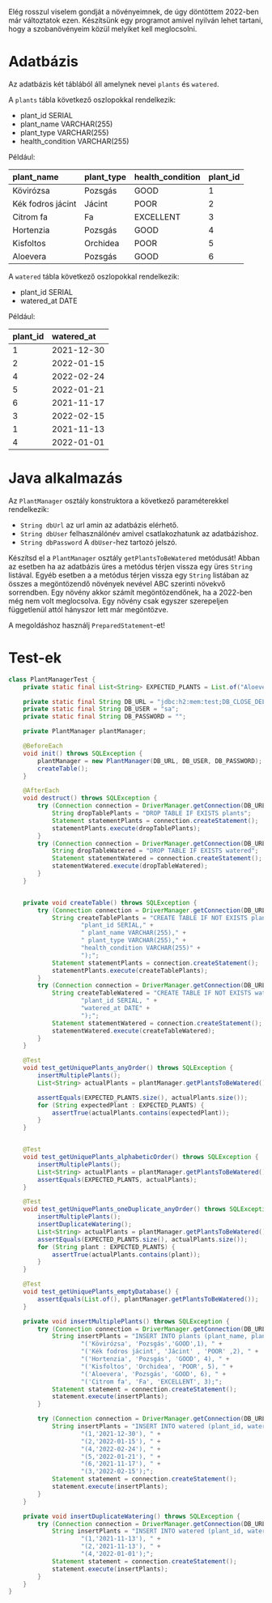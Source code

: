 Elég rosszul viselem gondját a növényeimnek, de úgy döntöttem 2022-ben már változtatok ezen.
Készítsünk egy programot amivel nyilván lehet tartani, hogy a szobanövényeim közül melyiket kell meglocsolni.

# Adatbázis

Az adatbázis két táblából áll amelynek nevei `plants` és `watered`. 

A `plants` tábla következő oszlopokkal rendelkezik:

- plant_id SERIAL
- plant_name VARCHAR(255)
- plant_type VARCHAR(255)
- health_condition VARCHAR(255)

Például:

| plant_name        | plant_type      | health_condition  | plant_id |
|:------------------|:----------------|:------------------|:---------|
| Kövirózsa         | Pozsgás         | GOOD              | 1        |
| Kék fodros jácint | Jácint          | POOR              | 2        |
| Citrom fa         | Fa              | EXCELLENT         | 3        |
| Hortenzia         | Pozsgás         | GOOD              | 4        |
| Kisfoltos         | Orchidea        | POOR              | 5        |
| Aloevera          | Pozsgás         | GOOD              | 6        |

A `watered` tábla következő oszlopokkal rendelkezik:

- plant_id SERIAL
- watered_at DATE

Például:

| plant_id  | watered_at         |
|:----------|:-------------------|
| 1         |  2021-12-30        |  
| 2         |  2022-01-15        |  
| 4         |  2022-02-24        |  
| 5         |  2022-01-21        |  
| 6         |  2021-11-17        |  
| 3         |  2022-02-15        |
| 1         |  2021-11-13        |  
| 4         |  2022-01-01        |

# Java alkalmazás

Az `PlantManager` osztály konstruktora a következő paraméterekkel rendelkezik: 
- `String dbUrl` az url amin az adatbázis elérhető.
- `String dbUser` felhasználónév amivel csatlakozhatunk az adatbázishoz.
- `String dbPassword`  A `dbUser`-hez tartozó jelszó.

Készítsd el a `PlantManager` osztály `getPlantsToBeWatered` metódusát! Abban az esetben ha az adatbázis üres a metódus térjen vissza egy üres `String` listával. Egyéb esetben a a metódus térjen vissza egy `String` listában az összes a megöntözendő növények nevével ABC szerinti növekvő sorrendben. 
Egy növény akkor számít megöntözendőnek, ha a 2022-ben még nem volt meglocsolva. Egy növény csak egyszer szerepeljen függetlenül attól hányszor lett már megöntözve.

A megoldáshoz használj `PreparedStatement`-et!

# Test-ek
```java
class PlantManagerTest {
    private static final List<String> EXPECTED_PLANTS = List.of("Aloevera", "Kövirózsa");

    private static final String DB_URL = "jdbc:h2:mem:test;DB_CLOSE_DELAY=-1";
    private static final String DB_USER = "sa";
    private static final String DB_PASSWORD = "";

    private PlantManager plantManager;

    @BeforeEach
    void init() throws SQLException {
        plantManager = new PlantManager(DB_URL, DB_USER, DB_PASSWORD);
        createTable();
    }

    @AfterEach
    void destruct() throws SQLException {
        try (Connection connection = DriverManager.getConnection(DB_URL, DB_USER, DB_PASSWORD)) {
            String dropTablePlants = "DROP TABLE IF EXISTS plants";
            Statement statementPlants = connection.createStatement();
            statementPlants.execute(dropTablePlants);
        }
        try (Connection connection = DriverManager.getConnection(DB_URL, DB_USER, DB_PASSWORD)) {
            String dropTableWatered = "DROP TABLE IF EXISTS watered";
            Statement statementWatered = connection.createStatement();
            statementWatered.execute(dropTableWatered);
        }
    }


    private void createTable() throws SQLException {
        try (Connection connection = DriverManager.getConnection(DB_URL, DB_USER, DB_PASSWORD)) {
            String createTablePlants = "CREATE TABLE IF NOT EXISTS plants (" +
                    "plant_id SERIAL," +
                    " plant_name VARCHAR(255)," +
                    " plant_type VARCHAR(255)," +
                    "health_condition VARCHAR(255)" +
                    ");";
            Statement statementPlants = connection.createStatement();
            statementPlants.execute(createTablePlants);
        }
        try (Connection connection = DriverManager.getConnection(DB_URL, DB_USER, DB_PASSWORD)) {
            String createTableWatered = "CREATE TABLE IF NOT EXISTS watered (" +
                    "plant_id SERIAL, " +
                    "watered_at DATE" +
                    ");";
            Statement statementWatered = connection.createStatement();
            statementWatered.execute(createTableWatered);
        }
    }

    @Test
    void test_getUniquePlants_anyOrder() throws SQLException {
        insertMultiplePlants();
        List<String> actualPlants = plantManager.getPlantsToBeWatered();

        assertEquals(EXPECTED_PLANTS.size(), actualPlants.size());
        for (String expectedPlant : EXPECTED_PLANTS) {
            assertTrue(actualPlants.contains(expectedPlant));
        }
    }


    @Test
    void test_getUniquePlants_alphabeticOrder() throws SQLException {
        insertMultiplePlants();
        List<String> actualPlants = plantManager.getPlantsToBeWatered();
        assertEquals(EXPECTED_PLANTS, actualPlants);
    }

    @Test
    void test_getUniquePlants_oneDuplicate_anyOrder() throws SQLException {
        insertMultiplePlants();
        insertDuplicateWatering();
        List<String> actualPlants = plantManager.getPlantsToBeWatered();
        assertEquals(EXPECTED_PLANTS.size(), actualPlants.size());
        for (String plant : EXPECTED_PLANTS) {
            assertTrue(actualPlants.contains(plant));
        }
    }

    @Test
    void test_getUniquePlants_emptyDatabase() {
        assertEquals(List.of(), plantManager.getPlantsToBeWatered());
    }

    private void insertMultiplePlants() throws SQLException {
        try (Connection connection = DriverManager.getConnection(DB_URL, DB_USER, DB_PASSWORD)) {
            String insertPlants = "INSERT INTO plants (plant_name, plant_type, health_condition, plant_id) VALUES " +
                    "('Kövirózsa', 'Pozsgás','GOOD',1), " +
                    "('Kék fodros jácint', 'Jácint' , 'POOR' ,2), " +
                    "('Hortenzia', 'Pozsgás', 'GOOD', 4), " +
                    "('Kisfoltos', 'Orchidea', 'POOR', 5), " +
                    "('Aloevera', 'Pozsgás', 'GOOD', 6), " +
                    "('Citrom fa', 'Fa', 'EXCELLENT', 3);";
            Statement statement = connection.createStatement();
            statement.execute(insertPlants);
        }

        try (Connection connection = DriverManager.getConnection(DB_URL, DB_USER, DB_PASSWORD)) {
            String insertPlants = "INSERT INTO watered (plant_id, watered_at) VALUES " +
                    "(1,'2021-12-30'), " +
                    "(2,'2022-01-15'), " +
                    "(4,'2022-02-24'), " +
                    "(5,'2022-01-21'), " +
                    "(6,'2021-11-17'), " +
                    "(3,'2022-02-15');";
            Statement statement = connection.createStatement();
            statement.execute(insertPlants);
        }
    }

    private void insertDuplicateWatering() throws SQLException {
        try (Connection connection = DriverManager.getConnection(DB_URL, DB_USER, DB_PASSWORD)) {
            String insertPlants = "INSERT INTO watered (plant_id, watered_at) VALUES " +
                    "(1,'2021-11-13'), " +
                    "(2,'2021-11-13'), " +
                    "(4,'2022-01-01');";
            Statement statement = connection.createStatement();
            statement.execute(insertPlants);
        }
    }
}
```
